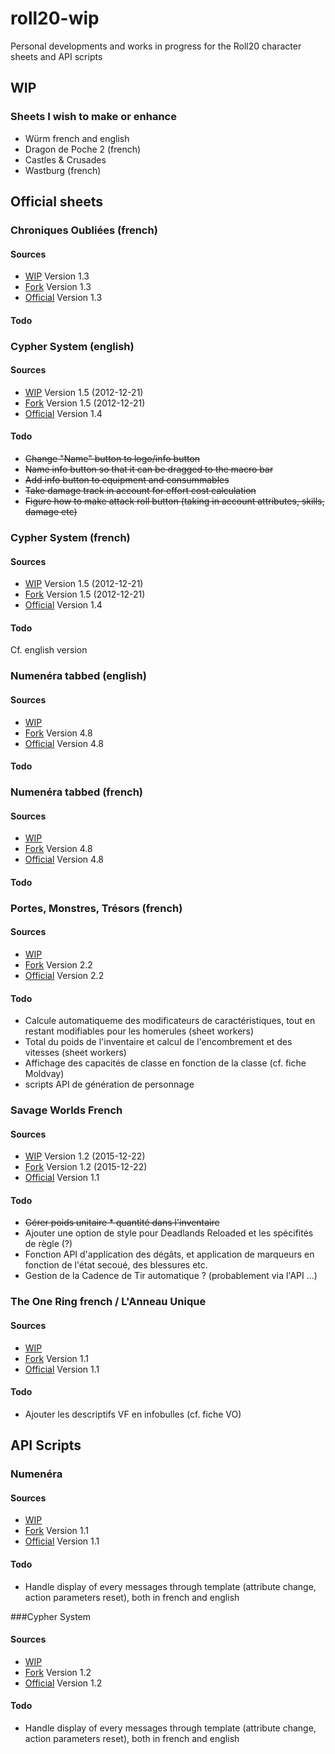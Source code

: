 # roll20-wip
Personal developments and works in progress for the Roll20 character sheets and API scripts

## WIP

### Sheets I wish to make or enhance
* Würm french and english
* Dragon de Poche 2 (french)
* Castles & Crusades
* Wastburg (french)

## Official sheets

### Chroniques Oubliées (french)

#### Sources
* [WIP](./ChroniquesOubliees/) Version 1.3
* [Fork](https://github.com/NathaTerrien/roll20-character-sheets/tree/master/ChroniquesOubliees) Version 1.3
* [Official](https://github.com/Roll20/roll20-character-sheets/tree/master/ChroniquesOubliees) Version 1.3

#### Todo

### Cypher System (english)

#### Sources
* [WIP](./CypherSystem/) Version 1.5 (2012-12-21)
* [Fork](https://github.com/NathaTerrien/roll20-character-sheets/tree/master/CypherSystem) Version 1.5 (2012-12-21)
* [Official](https://github.com/Roll20/roll20-character-sheets/tree/master/CypherSystem) Version 1.4

#### Todo
* ~~Change "Name" button to logo/info button~~
* ~~Name info button so that it can be dragged to the macro bar~~
* ~~Add info button to equipment and consummables~~
* ~~Take damage track in account for effort cost calculation~~
* ~~Figure how to make attack roll button (taking in account attributes, skills, damage etc)~~

### Cypher System (french)

#### Sources
* [WIP](./CypherSystemFrench/) Version 1.5 (2012-12-21)
* [Fork](https://github.com/NathaTerrien/roll20-character-sheets/tree/master/CypherSystemFrench) Version 1.5 (2012-12-21)
* [Official](https://github.com/Roll20/roll20-character-sheets/tree/master/CypherSystemFrench) Version 1.4

#### Todo
Cf. english version

### Numenéra tabbed (english)

#### Sources
* [WIP](./Numenera_NathasNumenera_English/)
* [Fork](https://github.com/NathaTerrien/roll20-character-sheets/tree/master/Numenera_NathasNumenera_English) Version 4.8
* [Official](https://github.com/Roll20/roll20-character-sheets/tree/master/Numenera_NathasNumenera_English) Version 4.8

#### Todo

### Numenéra tabbed (french)

#### Sources
* [WIP](./Numenera_NathasNumenera_French/)
* [Fork](https://github.com/NathaTerrien/roll20-character-sheets/tree/master/Numenera_NathasNumenera_French) Version 4.8
* [Official](https://github.com/Roll20/roll20-character-sheets/tree/master/Numenera_NathasNumenera_French) Version 4.8

#### Todo

### Portes, Monstres, Trésors (french)

#### Sources
* [WIP](./PortesMonstresTresors/)
* [Fork](https://github.com/NathaTerrien/roll20-character-sheets/tree/master/PortesMonstresTresors) Version 2.2
* [Official](https://github.com/Roll20/roll20-character-sheets/tree/master/PortesMonstresTresors) Version 2.2

#### Todo
* Calcule automatiqueme des modificateurs de caractéristiques, tout en restant modifiables pour les homerules (sheet workers)
* Total du poids de l'inventaire et calcul de l'encombrement et des vitesses (sheet workers)
* Affichage des capacités de classe en fonction de la classe (cf. fiche Moldvay)
* scripts API de génération de personnage

### Savage Worlds French

#### Sources
* [WIP](./SavageWorldsFrench/) Version 1.2 (2015-12-22)
* [Fork](https://github.com/NathaTerrien/roll20-character-sheets/tree/master/SavageWorldsFrench) Version 1.2 (2015-12-22)
* [Official](https://github.com/Roll20/roll20-character-sheets/tree/master/SavageWorldsFrench) Version 1.1

#### Todo
* ~~Gérer poids unitaire * quantité dans l'inventaire~~
* Ajouter une option de style pour Deadlands Reloaded et les spécifités de règle (?)
* Fonction API d'application des dégâts, et application de marqueurs en fonction de l'état secoué, des blessures etc.
* Gestion de la Cadence de Tir automatique ? (probablement via l'API ...)

### The One Ring french / L'Anneau Unique

#### Sources
* [WIP](./Anneau%20Unique/)
* [Fork](https://github.com/NathaTerrien/roll20-character-sheets/tree/master/Anneau%20Unique) Version 1.1
* [Official](https://github.com/Roll20/roll20-character-sheets/tree/master/Anneau%20Unique) Version 1.1

#### Todo
* Ajouter les descriptifs VF en infobulles (cf. fiche VO)

## API Scripts

### Numenéra

#### Sources
* [WIP]()
* [Fork](https://github.com/NathaTerrien/Natha-roll20-api-scripts/tree/master/Numenera_Natha) Version 1.1
* [Official](https://github.com/Roll20/roll20-api-scripts/tree/master/Numenera_Natha) Version 1.1

#### Todo
* Handle display of every messages through template (attribute change, action parameters reset), both in french and english

###Cypher System

#### Sources
* [WIP]()
* [Fork](https://github.com/NathaTerrien/Natha-roll20-api-scripts/tree/master/CypherSystemSheet) Version 1.2
* [Official](https://github.com/Roll20/roll20-api-scripts/tree/master/CypherSystemSheet) Version 1.2

#### Todo
* Handle display of every messages through template (attribute change, action parameters reset), both in french and english
